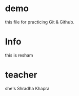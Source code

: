 # demo
this file for practicing Git &amp; Github.

# Info
this is resham

# teacher
she's Shradha Khapra
